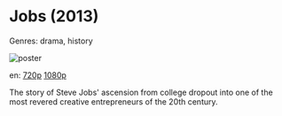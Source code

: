 # Jobs (2013)

Genres: drama, history

![poster](http://image.tmdb.org/t/p/w500/ioI5pOOr5yWZAAZPEts5oSQwUrT.jpg)

en:
  [720p](magnet:?xt=urn:btih:7BB7D4B9AF75FCA9385C02B2A031950C5F05F36F&tr=udp://glotorrents.pw:6969/announce&tr=udp://tracker.opentrackr.org:1337/announce&tr=udp://torrent.gresille.org:80/announce&tr=udp://tracker.openbittorrent.com:80&tr=udp://tracker.coppersurfer.tk:6969&tr=udp://tracker.leechers-paradise.org:6969&tr=udp://p4p.arenabg.ch:1337&tr=udp://tracker.internetwarriors.net:1337)
  [1080p](magnet:?xt=urn:btih:1E82235C55769328435AD1AC69D05D1E5D741B9C&tr=udp://glotorrents.pw:6969/announce&tr=udp://tracker.opentrackr.org:1337/announce&tr=udp://torrent.gresille.org:80/announce&tr=udp://tracker.openbittorrent.com:80&tr=udp://tracker.coppersurfer.tk:6969&tr=udp://tracker.leechers-paradise.org:6969&tr=udp://p4p.arenabg.ch:1337&tr=udp://tracker.internetwarriors.net:1337)
  


The story of Steve Jobs' ascension from college dropout into one of the most revered creative entrepreneurs of the 20th century.